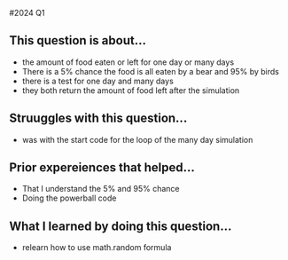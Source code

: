 #2024 Q1 

## This question is about...
- the amount of food eaten or left for one day or many days 
- There is a 5% chance the food is all eaten by a bear and 95% by birds
- there is a test for one day and many days
- they both return the amount of food left after the simulation

## Struuggles with this question...
- was with the start code for the loop of the many day simulation

## Prior expereiences that helped...
- That I  understand the 5% and 95% chance
- Doing the powerball code

## What I learned by doing this question...
- relearn how to use math.random formula
